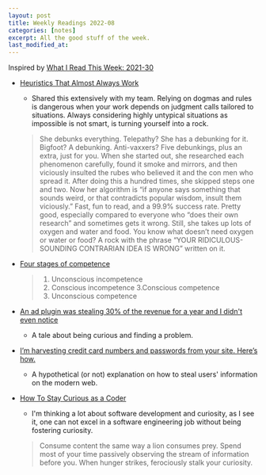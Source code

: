 ```yaml
---
layout: post
title: Weekly Readings 2022-08
categories: [notes]
excerpt: All the good stuff of the week.
last_modified_at:
---
```


Inspired by [What I Read This Week: 2021-30](https://www.boramalper.org/blog/what-i-read-this-week-2021-30)

- [Heuristics That Almost Always Work](https://astralcodexten.substack.com/p/heuristics-that-almost-always-work)
    - Shared this extensively with my team. Relying on dogmas and rules is dangerous when your work depends on judgment calls tailored to situations. Always considering highly untypical situations as impossible is not smart, is turning yourself into a rock.
    > She debunks everything. Telepathy? She has a debunking for it. Bigfoot? A debunking. Anti-vaxxers? Five debunkings, plus an extra, just for you.
    > When she started out, she researched each phenomenon carefully, found it smoke and mirrors, and then viciously insulted the rubes who believed it and the con men who spread it. After doing this a hundred times, she skipped steps one and two. Now her algorithm is “if anyone says something that sounds weird, or that contradicts popular wisdom, insult them viciously.”
    > Fast, fun to read, and a 99.9% success rate. Pretty good, especially compared to everyone who “does their own research” and sometimes gets it wrong. Still, she takes up lots of oxygen and water and food. You know what doesn’t need oxygen or water or food? A rock with the phrase “YOUR RIDICULOUS-SOUNDING CONTRARIAN IDEA IS WRONG” written on it.

- [Four stages of competence](https://en.wikipedia.org/wiki/Four_stages_of_competence)
    > 1. Unconscious incompetence
    > 2. Conscious incompetence
    > 3.Conscious competence
    > 4. Unconscious competence

- [An ad plugin was stealing 30% of the revenue for a year and I didn't even notice](https://archive.ph/mcqTU#selection-117.0-117.80)
    - A tale about being curious and finding a problem.

- [I’m harvesting credit card numbers and passwords from your site. Here’s how.](https://medium.com/hackernoon/im-harvesting-credit-card-numbers-and-passwords-from-your-site-here-s-how-9a8cb347c5b5)
    - A hypothetical (or not) explanation on how to steal users' information on the modern web.

- [How To Stay Curious as a Coder](https://davidamos.dev/how-to-stay-curious-as-a-coder/)
    - I'm thinking a lot about software development and curiosity, as I see it, one can not excel in a software engineering job without being fostering curiosity.
    > Consume content the same way a lion consumes prey. Spend most of your time passively observing the stream of information before you. When hunger strikes, ferociously stalk your curiosity.
